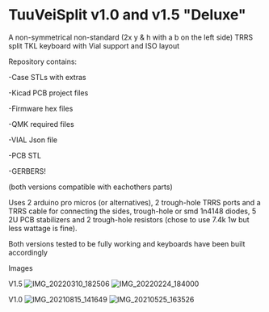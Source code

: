# TuuVeiSplit v1.0 and v1.5 "Deluxe" 

A non-symmetrical non-standard (2x y & h with a b on the left side) TRRS split TKL keyboard with Vial support and ISO layout

Repository contains:

-Case STLs with extras

-Kicad PCB project files

-Firmware hex files

-QMK required files

-VIAL Json file

-PCB STL

-GERBERS!

(both versions compatible with eachothers parts)

Uses 2 arduino pro micros (or alternatives), 2 trough-hole TRRS ports and a TRRS cable for connecting the sides, trough-hole or smd 1n4148 diodes, 5 2U PCB stabilizers and 2 trough-hole resistors (chose to use 7.4k 1w but less wattage is fine).

Both versions tested to be fully working and keyboards have been built accordingly


Images

V1.5
![IMG_20220310_182506](https://user-images.githubusercontent.com/51802400/159141723-04ddaeb9-583e-4ce2-baa6-1b7f55e92bb1.jpg)
![IMG_20220224_184000](https://user-images.githubusercontent.com/51802400/159141738-5e1a1532-d4ad-4e56-88a6-f416799d5dbf.jpg)


V1.0
![IMG_20210815_141649](https://user-images.githubusercontent.com/51802400/138939913-66530f2b-2dd3-4cf8-b3de-dd19361c0cfc.jpg)
![IMG_20210525_163526](https://user-images.githubusercontent.com/51802400/138940188-4ffcdc56-848a-4df2-81f5-7e2c3c396076.jpg)

